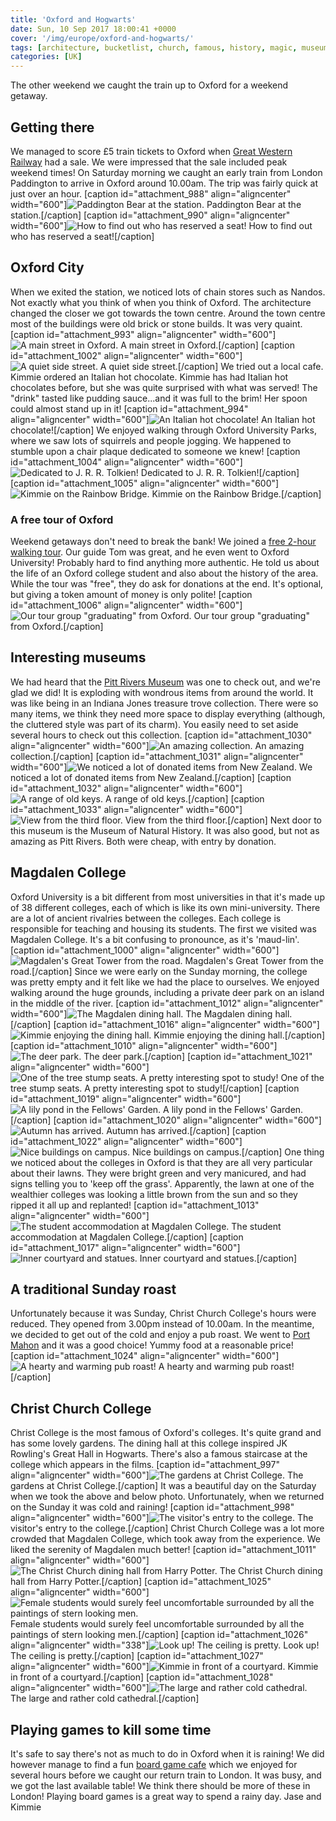 ```yaml
---
title: 'Oxford and Hogwarts'
date: Sun, 10 Sep 2017 18:00:41 +0000
cover: '/img/europe/oxford-and-hogwarts/'
tags: [architecture, bucketlist, church, famous, history, magic, museum, prestigious, pub, train]
categories: [UK]
---
```


The other weekend we caught the train up to Oxford for a weekend getaway.

Getting there
-------------

We managed to score £5 train tickets to Oxford when [Great Western Railway](https://www.gwr.com/) had a sale. We were impressed that the sale included peak weekend times! On Saturday morning we caught an early train from London Paddington to arrive in Oxford around 10.00am. The trip was fairly quick at just over an hour. \[caption id="attachment_988" align="aligncenter" width="600"\]![Paddington Bear at the station.](http://coupleofkiwis.com/wp-content/uploads/2017/09/pad-bear-600x337.jpg) Paddington Bear at the station.\[/caption\] \[caption id="attachment_990" align="aligncenter" width="600"\]![How to find out who has reserved a seat!](http://coupleofkiwis.com/wp-content/uploads/2017/09/GWR-600x338.jpg) How to find out who has reserved a seat!\[/caption\]

Oxford City
-----------

When we exited the station, we noticed lots of chain stores such as Nandos. Not exactly what you think of when you think of Oxford. The architecture changed the closer we got towards the town centre. Around the town centre most of the buildings were old brick or stone builds. It was very quaint. \[caption id="attachment_993" align="aligncenter" width="600"\]![A main street in Oxford.](http://coupleofkiwis.com/wp-content/uploads/2017/09/oxford-st-600x337.jpg) A main street in Oxford.\[/caption\] \[caption id="attachment_1002" align="aligncenter" width="600"\]![A quiet side street.](http://coupleofkiwis.com/wp-content/uploads/2017/09/ox-street-600x338.jpg) A quiet side street.\[/caption\] We tried out a local cafe. Kimmie ordered an Italian hot chocolate. Kimmie has had Italian hot chocolates before, but she was quite surprised with what was served! The "drink" tasted like pudding sauce...and it was full to the brim! Her spoon could almost stand up in it! \[caption id="attachment_994" align="aligncenter" width="600"\]![An Italian hot chocolate!](http://coupleofkiwis.com/wp-content/uploads/2017/09/ital-hot-choc-600x338.jpg) An Italian hot chocolate!\[/caption\] We enjoyed walking through Oxford University Parks, where we saw lots of squirrels and people jogging. We happened to stumble upon a chair plaque dedicated to someone we knew! \[caption id="attachment_1004" align="aligncenter" width="600"\]![Dedicated to J. R. R. Tolkien!](http://coupleofkiwis.com/wp-content/uploads/2017/09/ox-chair-JR-600x337.jpg) Dedicated to J. R. R. Tolkien!\[/caption\] \[caption id="attachment_1005" align="aligncenter" width="600"\]![Kimmie on the Rainbow Bridge.](http://coupleofkiwis.com/wp-content/uploads/2017/09/ox-bridge-600x338.jpg) Kimmie on the Rainbow Bridge.\[/caption\]

### A free tour of Oxford

Weekend getaways don't need to break the bank! We joined a [free 2-hour walking tour](http://www.footprints-tours.com/oxford-walking-tours/tours/2-hour-free-walking-tour/). Our guide Tom was great, and he even went to Oxford University! Probably hard to find anything more authentic. He told us about the life of an Oxford college student and also about the history of the area. While the tour was "free", they do ask for donations at the end. It's optional, but giving a token amount of money is only polite! \[caption id="attachment_1006" align="aligncenter" width="600"\]![Our tour group "graduating" from Oxford.](http://coupleofkiwis.com/wp-content/uploads/2017/09/footprints-600x335.jpg) Our tour group "graduating" from Oxford.\[/caption\]

Interesting museums
-------------------

We had heard that the [Pitt Rivers Museum](https://www.prm.ox.ac.uk/) was one to check out, and we're glad we did! It is exploding with wondrous items from around the world. It was like being in an Indiana Jones treasure trove collection. There were so many items, we think they need more space to display everything (although, the cluttered style was part of its charm). You easily need to set aside several hours to check out this collection. \[caption id="attachment_1030" align="aligncenter" width="600"\]![An amazing collection.](http://coupleofkiwis.com/wp-content/uploads/2017/09/pitt-rivers-600x338.jpg) An amazing collection.\[/caption\] \[caption id="attachment_1031" align="aligncenter" width="600"\]![We noticed a lot of donated items from New Zealand.](http://coupleofkiwis.com/wp-content/uploads/2017/09/pitt-rivers-2-600x338.jpg) We noticed a lot of donated items from New Zealand.\[/caption\] \[caption id="attachment_1032" align="aligncenter" width="600"\]![A range of old keys.](http://coupleofkiwis.com/wp-content/uploads/2017/09/pitt-rivers-3-600x338.jpg) A range of old keys.\[/caption\] \[caption id="attachment_1033" align="aligncenter" width="600"\]![View from the third floor.](http://coupleofkiwis.com/wp-content/uploads/2017/09/pitt-rivers-4-600x338.jpg) View from the third floor.\[/caption\] Next door to this museum is the Museum of Natural History. It was also good, but not as amazing as Pitt Rivers. Both were cheap, with entry by donation.

Magdalen College
----------------

Oxford University is a bit different from most universities in that it's made up of 38 different colleges, each of which is like its own mini-university. There are a lot of ancient rivalries between the colleges. Each college is responsible for teaching and housing its students. The first we visited was Magdalen College. It's a bit confusing to pronounce, as it's 'maud-lin'. \[caption id="attachment_1000" align="aligncenter" width="600"\]![Magdalen's Great Tower from the road.](http://coupleofkiwis.com/wp-content/uploads/2017/09/great-tower-oxford-600x337.jpg) Magdalen's Great Tower from the road.\[/caption\] Since we were early on the Sunday morning, the college was pretty empty and it felt like we had the place to ourselves. We enjoyed walking around the huge grounds, including a private deer park on an island in the middle of the river. \[caption id="attachment_1012" align="aligncenter" width="600"\]![The Magdalen dining hall.](http://coupleofkiwis.com/wp-content/uploads/2017/09/oxford-magdalen-hall-600x338.jpg) The Magdalen dining hall.\[/caption\] \[caption id="attachment_1016" align="aligncenter" width="600"\]![Kimmie enjoying the dining hall.](http://coupleofkiwis.com/wp-content/uploads/2017/09/Kimmie-ma-colledge-oxford-600x338.jpg) Kimmie enjoying the dining hall.\[/caption\] \[caption id="attachment_1010" align="aligncenter" width="600"\]![The deer park.](http://coupleofkiwis.com/wp-content/uploads/2017/09/oxford_deer-600x338.jpg) The deer park.\[/caption\] \[caption id="attachment_1021" align="aligncenter" width="600"\]![One of the tree stump seats. A pretty interesting spot to study!](http://coupleofkiwis.com/wp-content/uploads/2017/09/ma-college-tree-stump-chair-600x338.jpg) One of the tree stump seats. A pretty interesting spot to study!\[/caption\] \[caption id="attachment_1019" align="aligncenter" width="600"\]![A lily pond in the Fellows' Garden.](http://coupleofkiwis.com/wp-content/uploads/2017/09/ma-college-ox-fellows-area-600x337.jpg) A lily pond in the Fellows' Garden.\[/caption\] \[caption id="attachment_1020" align="aligncenter" width="600"\]![Autumn has arrived.](http://coupleofkiwis.com/wp-content/uploads/2017/09/ma-college-oxford-lawn-tree-600x338.jpg) Autumn has arrived.\[/caption\] \[caption id="attachment_1022" align="aligncenter" width="600"\]![Nice buildings on campus.](http://coupleofkiwis.com/wp-content/uploads/2017/09/ma-college-buildings-600x338.jpg) Nice buildings on campus.\[/caption\] One thing we noticed about the colleges in Oxford is that they are all very particular about their lawns. They were bright green and very manicured, and had signs telling you to 'keep off the grass'. Apparently, the lawn at one of the wealthier colleges was looking a little brown from the sun and so they ripped it all up and replanted! \[caption id="attachment_1013" align="aligncenter" width="600"\]![The student accommodation at Magdalen College.](http://coupleofkiwis.com/wp-content/uploads/2017/09/oxford-magdalen-600x338.jpg) The student accommodation at Magdalen College.\[/caption\] \[caption id="attachment_1017" align="aligncenter" width="600"\]![Inner courtyard and statues. ](http://coupleofkiwis.com/wp-content/uploads/2017/09/ma-college-ox-600x338.jpg) Inner courtyard and statues.\[/caption\]

A traditional Sunday roast
--------------------------

Unfortunately because it was Sunday, Christ Church College's hours were reduced. They opened from 3.00pm instead of 10.00am. In the meantime, we decided to get out of the cold and enjoy a pub roast. We went to [Port Mahon](http://www.portmahon.co.uk/) and it was a good choice! Yummy food at a reasonable price! \[caption id="attachment_1024" align="aligncenter" width="600"\]![A hearty and warming pub roast!](http://coupleofkiwis.com/wp-content/uploads/2017/09/pub-roast-oxford-600x338.jpg) A hearty and warming pub roast!\[/caption\]

Christ Church College
---------------------

Christ College is the most famous of Oxford's colleges. It's quite grand and has some lovely gardens. The dining hall at this college inspired JK Rowling's Great Hall in Hogwarts. There's also a famous staircase at the college which appears in the films. \[caption id="attachment_997" align="aligncenter" width="600"\]![The gardens at Christ College.](http://coupleofkiwis.com/wp-content/uploads/2017/09/oxford-christ-college-600x338.jpg) The gardens at Christ College.\[/caption\] It was a beautiful day on the Saturday when we took the above and below photo. Unfortunately, when we returned on the Sunday it was cold and raining! \[caption id="attachment_998" align="aligncenter" width="600"\]![The visitor's entry to the college.](http://coupleofkiwis.com/wp-content/uploads/2017/09/christ-coll-600x338.jpg) The visitor's entry to the college.\[/caption\] Christ Church College was a lot more crowded that Magdalen College, which took away from the experience. We liked the serenity of Magdalen much better! \[caption id="attachment_1011" align="aligncenter" width="600"\]![The Christ Church dining hall from Harry Potter.](http://coupleofkiwis.com/wp-content/uploads/2017/09/oxford-christ-hall-600x338.jpg) The Christ Church dining hall from Harry Potter.\[/caption\] \[caption id="attachment_1025" align="aligncenter" width="600"\]![Female students would surely feel uncomfortable surrounded by all the paintings of stern looking men.](http://coupleofkiwis.com/wp-content/uploads/2017/09/dining-hall-christ-coll-600x338.jpg) Female students would surely feel uncomfortable surrounded by all the paintings of stern looking men.\[/caption\] \[caption id="attachment_1026" align="aligncenter" width="338"\]![Look up! The ceiling is pretty. ](http://coupleofkiwis.com/wp-content/uploads/2017/09/christ-coll-ceiling-338x600.jpg) Look up! The ceiling is pretty.\[/caption\] \[caption id="attachment_1027" align="aligncenter" width="600"\]![Kimmie in front of a courtyard.](http://coupleofkiwis.com/wp-content/uploads/2017/09/christ-coll-courtyard-600x338.jpg) Kimmie in front of a courtyard.\[/caption\] \[caption id="attachment_1028" align="aligncenter" width="600"\]![The large and rather cold cathedral. ](http://coupleofkiwis.com/wp-content/uploads/2017/09/christ-church-cathedral-600x338.jpg) The large and rather cold cathedral.\[/caption\]

Playing games to kill some time
-------------------------------

It's safe to say there's not as much to do in Oxford when it is raining! We did however manage to find a fun [board game cafe](http://www.thirstymeeples.co.uk/) which we enjoyed for several hours before we caught our return train to London. It was busy, and we got the last available table! We think there should be more of these in London! Playing board games is a great way to spend a rainy day. Jase and Kimmie